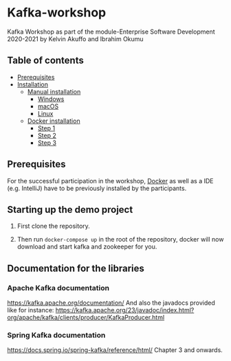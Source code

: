# Kafka-workshop
Kafka Workshop as part of the module-Enterprise Software Development 2020-2021 by Kelvin Akuffo and Ibrahim Okumu
## Table of contents
  * [Prerequisites](#prerequisites)
  * [Installation](#installation)
    + [Manual installation](#manual-installation)
      - [Windows](#windows)
      - [macOS](#macos)
      - [Linux](#linux)
    + [Docker installation](#docker-installation)
      - [Step 1](#step-1)
      - [Step 2](#step-2)
      - [Step 3](#step-3)
  ## Prerequisites
For the successful participation in the workshop, [Docker](https://www.docker.com/get-started) as well as a IDE (e.g. IntelliJ) have to be previously installed by the participants.
## Starting up the demo project
1. First clone the repository.

2. Then run `docker-compose up` in the root of the repository, docker will now download and start kafka and zookeeper for you.
## Documentation for the libraries

### Apache Kafka documentation
https://kafka.apache.org/documentation/
And also the javadocs provided like for instance: 
https://kafka.apache.org/23/javadoc/index.html?org/apache/kafka/clients/producer/KafkaProducer.html

### Spring Kafka documentation
https://docs.spring.io/spring-kafka/reference/html/ Chapter 3 and onwards.

